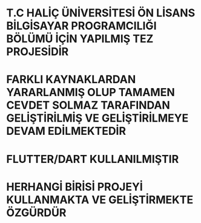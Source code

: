 # T.C HALİÇ ÜNİVERSİTESİ ÖN LİSANS BİLGİSAYAR PROGRAMCILIĞI BÖLÜMÜ İÇİN YAPILMIŞ TEZ PROJESİDİR
# FARKLI KAYNAKLARDAN YARARLANMIŞ OLUP TAMAMEN CEVDET SOLMAZ TARAFINDAN GELİŞTİRİLMİŞ VE GELİŞTİRİLMEYE DEVAM EDİLMEKTEDİR
# FLUTTER/DART KULLANILMIŞTIR
# HERHANGİ BİRİSİ PROJEYİ KULLANMAKTA VE GELİŞTİRMEKTE ÖZGÜRDÜR
